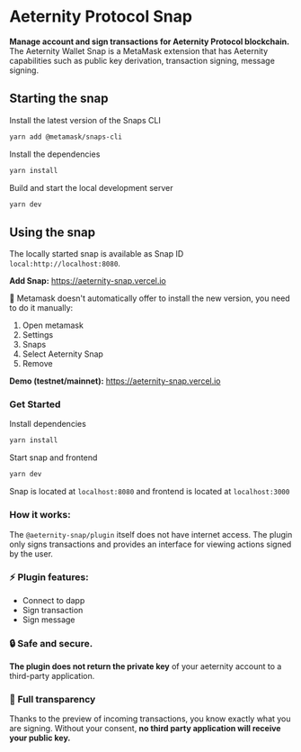 # Aeternity Protocol Snap

**Manage account and sign transactions for Aeternity Protocol blockchain.**
The Aeternity Wallet Snap is a MetaMask extension that has Aeternity capabilities such as public key derivation, transaction signing, message signing.

## Starting the snap

Install the latest version of the Snaps CLI

```bash
yarn add @metamask/snaps-cli
```

Install the dependencies

```bash
yarn install
```

Build and start the local development server

```bash
yarn dev
```

## Using the snap

The locally started snap is available as Snap ID `local:http://localhost:8080`.

**Add Snap:** https://aeternity-snap.vercel.io

🔄 Metamask doesn't automatically offer to install the new version, you need to do it manually:

1. Open metamask
2. Settings
3. Snaps
4. Select Aeternity Snap
5. Remove

**Demo (testnet/mainnet):** https://aeternity-snap.vercel.io

### Get Started

Install dependencies

```bash
yarn install
```

Start snap and frontend

```bash
yarn dev
```

Snap is located at `localhost:8080` and frontend is located at `localhost:3000`

### How it works:

The `@aeternity-snap/plugin` itself does not have internet access. The plugin only signs transactions and provides an interface for viewing actions signed by the user.

### ⚡️ Plugin features:

- Connect to dapp
- Sign transaction
- Sign message

### 🔒 Safe and secure.

**The plugin does not return the private key** of your aeternity account to a third-party application.

### 👀 Full transparency

Thanks to the preview of incoming transactions, you know exactly what you are signing. Without your consent, **no third party application will receive your public key.**
